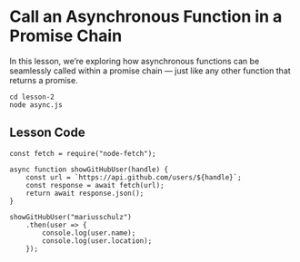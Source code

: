 # Call an Asynchronous Function in a Promise Chain

In this lesson, we’re exploring how asynchronous functions can be seamlessly called within a promise chain — just like any other function that returns a promise.

```
cd lesson-2
node async.js

```

## Lesson Code

```
const fetch = require("node-fetch");

async function showGitHubUser(handle) {
    const url = `https://api.github.com/users/${handle}`;
    const response = await fetch(url);
    return await response.json();
}

showGitHubUser("mariusschulz")
    .then(user => {
        console.log(user.name);
        console.log(user.location);
    });
```
